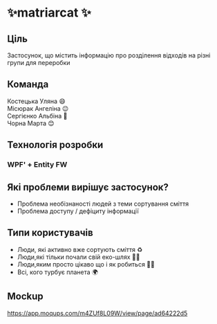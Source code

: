 # ✨matriarcat ✨
## Ціль
Застосунок, що містить інформацію про розділення відходів на різні групи для переробки
## Команда 
Костецька Уляна :smile:
<br/>Місюрак Ангеліна :wink:
<br/>Сергієнко Альбіна :slightly_smiling_face:
<br/>Чорна Марта :blush:
## Технологія розробки
### WPF' + Entity FW
## Які проблеми вирішує застосунок?
* Проблема необізнаності людей з теми сортування сміття 
* Проблема доступу / дефіциту інформації
## Типи користувачів
* Люди, які активно вже сортують сміття :recycle:
* Люди,які тільки почали свій еко-шлях :raising_hand_man:
* Люди,яким просто цікаво що і як робиться :woman_shrugging:
* Всі, кого турбує планета :earth_africa:	
## Mockup
https://app.moqups.com/m4ZUf8L09W/view/page/ad64222d5
